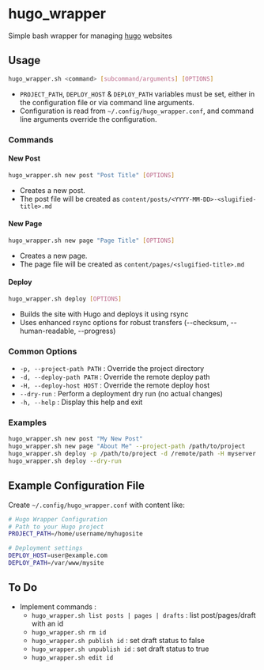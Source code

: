 # hugo_wrapper

Simple bash wrapper for managing [hugo](https://gohugo.io/) websites

## Usage

```bash
hugo_wrapper.sh <command> [subcommand/arguments] [OPTIONS]
```

- `PROJECT_PATH`, `DEPLOY_HOST` & `DEPLOY_PATH` variables must be set, either in the configuration file or via command line arguments.
- Configuration is read from `~/.config/hugo_wrapper.conf`, and command line arguments override the configuration.

### Commands

#### New Post

```bash
hugo_wrapper.sh new post "Post Title" [OPTIONS]
```

- Creates a new post.
- The post file will be created as `content/posts/<YYYY-MM-DD>-<slugified-title>.md`

#### New Page

```bash
hugo_wrapper.sh new page "Page Title" [OPTIONS]
```

- Creates a new page.
- The page file will be created as `content/pages/<slugified-title>.md`

#### Deploy

```bash
hugo_wrapper.sh deploy [OPTIONS]
```

- Builds the site with Hugo and deploys it using rsync
- Uses enhanced rsync options for robust transfers (--checksum, --human-readable, --progress)

### Common Options

- `-p, --project-path PATH` : Override the project directory
- `-d, --deploy-path PATH` : Override the remote deploy path
- `-H, --deploy-host HOST` : Override the remote deploy host
- `--dry-run` : Perform a deployment dry run (no actual changes)
- `-h, --help` : Display this help and exit

### Examples

```bash
hugo_wrapper.sh new post "My New Post"
hugo_wrapper.sh new page "About Me" --project-path /path/to/project
hugo_wrapper.sh deploy -p /path/to/project -d /remote/path -H myserver
hugo_wrapper.sh deploy --dry-run
```

## Example Configuration File

Create `~/.config/hugo_wrapper.conf` with content like:

```bash
# Hugo Wrapper Configuration
# Path to your Hugo project
PROJECT_PATH=/home/username/myhugosite

# Deployment settings
DEPLOY_HOST=user@example.com
DEPLOY_PATH=/var/www/mysite
```

## To Do

- Implement commands :
  - `hugo_wrapper.sh list posts | pages | drafts` : list post/pages/draft with an id
  - `hugo_wrapper.sh rm id`
  - `hugo_wrapper.sh publish id` : set draft status to false
  - `hugo_wrapper.sh unpublish id` : set draft status to true
  - `hugo_wrapper.sh edit id`
